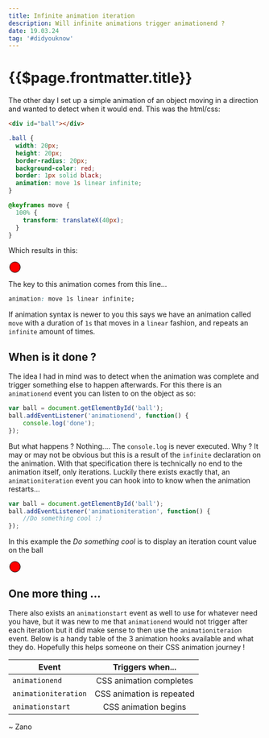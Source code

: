 ```yaml
---
title: Infinite animation iteration
description: Will infinite animations trigger animationend ?
date: 19.03.24
tag: '#didyouknow'
---
```


# {{$page.frontmatter.title}}

<Badge :text="$page.frontmatter.date" />
<Badge :text="$page.frontmatter.tag" />
<Tweet />

The other day I set up a simple animation of an object moving in a direction and wanted to detect when it would end. This was the html/css:

```html
<div id="ball"></div>
```

```css
.ball {
  width: 20px;
  height: 20px;
  border-radius: 20px;
  background-color: red;
  border: 1px solid black;
  animation: move 1s linear infinite;
}

@keyframes move {
  100% {
    transform: translateX(40px);
  }
}
```

Which results in this:

<style>
#ball1{
	width:20px;
	height:20px;
	border-radius:20px;
	background-color: red;
	border: 1px solid black;
	animation: move 1s linear infinite;
}

    @keyframes move{
    100%{
    transform: translateX(40px);
    }

}
</style>
<div id="ball1"></div>

The key to this animation comes from this line...

```css
animation: move 1s linear infinite;
```

If animation syntax is newer to you this says we have an animation called `move` with a duration of `1s` that moves in a `linear` fashion, and repeats an `infinite` amount of times.

## When is it done ?

The idea I had in mind was to detect when the animation was complete and trigger something else to happen afterwards. For this there is an `animationend` event you can listen to on the object as so:

```javascript
var ball = document.getElementById('ball');
ball.addEventListener('animationend', function() { 
	console.log('done'); 
});
```

But what happens ? Nothing.... The `console.log` is never executed. Why ? It may or may not be obvious but this is a result of the `infinite` declaration on the animation. With that specification there is technically no end to the animation itself, only iterations. Luckily there exists exactly that, an `animationiteration` event you can hook into to know when the animation restarts...

```javascript
var ball = document.getElementById('ball');
ball.addEventListener('animationiteration', function() {
	//Do something cool :)
});
```

In this example the _Do something cool_ is to display an iteration count value on the ball

<style>
#ball2{
	width:20px;
	height:20px;
	border-radius:20px;
	background-color: red;
	border: 1px solid black;
	animation: move 1s linear infinite;
	text-align: center;
}

    @keyframes move{
    100%{
    transform: translateX(40px);
    }

}
</style>
<div id="ball2">
</div>

## One more thing ...
There also exists an `animationstart` event as well to use for whatever need you have, but it was new to me that `animationend` would not trigger after each iteration but it did make sense to then use the `animationiteraion` event. Below is a handy table of the 3 animation hooks available and what they do.  Hopefully this helps someone on their CSS animation journey !


| Event                |        Triggers when...        |
| -------------------- | :-----------------------: |
| `animationend`       |  CSS animation completes  |
| `animationiteration` | CSS animation is repeated |
| `animationstart`     |   CSS animation begins    |

~ Zano



<script type="text/javascript">
export default{

	mounted(){
		var count = 0;
		var ball = document.getElementById('ball2');
		ball.addEventListener('animationiteration', ()=> {
			ball.innerText = count++;
		});
	}
}
</script>
